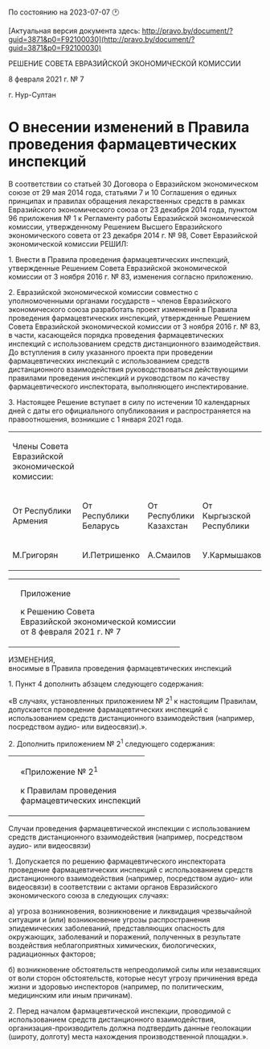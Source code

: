 По состоянию на 2023-07-07 &#x1F550;

[Актуальная версия документа здесь: http://pravo.by/document/?guid=3871&p0=F92100030](http://pravo.by/document/?guid=3871&p0=F92100030)

<p>РЕШЕНИЕ СОВЕТА ЕВРАЗИЙСКОЙ ЭКОНОМИЧЕСКОЙ КОМИССИИ</p>
<p>8 февраля 2021 г. № 7</p>
<p>г. Нур-Султан</p>
<h1>О внесении изменений в Правила проведения фармацевтических инспекций</h1>
<p>В соответствии со статьей 30 Договора о Евразийском экономическом союзе от 29 мая 2014 года, статьями 7 и 10 Соглашения о единых принципах и правилах обращения лекарственных средств в рамках Евразийского экономического союза от 23 декабря 2014 года, пунктом 96 приложения № 1 к Регламенту работы Евразийской экономической комиссии, утвержденному Решением Высшего Евразийского экономического совета от 23 декабря 2014 г. № 98, Совет Евразийской экономической комиссии РЕШИЛ:</p>
<p>1. Внести в Правила проведения фармацевтических инспекций, утвержденные Решением Совета Евразийской экономической комиссии от 3 ноября 2016 г. № 83, изменения согласно приложению.</p>
<p>2. Евразийской экономической комиссии совместно с уполномоченными органами государств – членов Евразийского экономического союза разработать проект изменений в Правила проведения фармацевтических инспекций, утвержденные Решением Совета Евразийской экономической комиссии от 3 ноября 2016 г. № 83, в части, касающейся порядка проведения фармацевтических инспекций с использованием средств дистанционного взаимодействия. До вступления в силу указанного проекта при проведении фармацевтических инспекций с использованием средств дистанционного взаимодействия руководствоваться действующими правилами проведения инспекций и руководством по качеству фармацевтического инспектората, выполняющего инспектирование.</p>
<p>3. Настоящее Решение вступает в силу по истечении 10 календарных дней с даты его официального опубликования и распространяется на правоотношения, возникшие с 1 января 2021 года.</p>
<p></p>
<table>
<tr><td><p>Члены Совета Евразийской экономической комиссии:</p></td></tr>
<tr>
<td><p>От Республики Армения</p></td>
<td><p>От Республики Беларусь</p></td>
<td><p>От Республики Казахстан</p></td>
<td><p>От Кыргызской Республики</p></td>
<td><p>От Российской Федерации</p></td>
</tr>
<tr>
<td><p>М.Григорян</p></td>
<td><p>И.Петришенко</p></td>
<td><p>А.Смаилов</p></td>
<td><p>У.Кармышаков</p></td>
<td><p>А.Оверчук</p></td>
</tr>
</table>
<p></p>
<table><tr>
<td><p></p></td>
<td>
<p>Приложение</p>
<p>к Решению Совета<br>Евразийской экономической комиссии<br>от 8 февраля 2021 г. № 7</p>
</td>
</tr></table>
<p>ИЗМЕНЕНИЯ,<br>вносимые в Правила проведения фармацевтических инспекций</p>
<p>1. Пункт 4 дополнить абзацем следующего содержания:</p>
<p>«В случаях, установленных приложением № 2<sup>1</sup> к настоящим Правилам, допускается проведение фармацевтических инспекций с использованием средств дистанционного взаимодействия (например, посредством аудио- или видеосвязи).».</p>
<p>2. Дополнить приложением № 2<sup>1</sup> следующего содержания:</p>
<p></p>
<table><tr>
<td><p></p></td>
<td>
<p>«Приложение № 2<sup>1</sup></p>
<p>к Правилам проведения<br>фармацевтических инспекций</p>
</td>
</tr></table>
<p>Случаи проведения фармацевтической инспекции с использованием средств дистанционного взаимодействия (например, посредством аудио- или видеосвязи)</p>
<p>1. Допускается по решению фармацевтического инспектората проведение фармацевтических инспекций с использованием средств дистанционного взаимодействия (например, посредством аудио- или видеосвязи) в соответствии с актами органов Евразийского экономического союза в следующих случаях:</p>
<p>а) угроза возникновения, возникновение и ликвидация чрезвычайной ситуации и (или) возникновение угрозы распространения эпидемических заболеваний, представляющих опасность для окружающих, заболеваний и поражений, полученных в результате воздействия неблагоприятных химических, биологических, радиационных факторов;</p>
<p>б) возникновение обстоятельств непреодолимой силы или независящих от воли сторон обстоятельств, которые несут угрозу причинения вреда жизни и здоровью инспекторов (например, по политическим, медицинским или иным причинам).</p>
<p>2. Перед началом фармацевтической инспекции, проводимой с использованием средств дистанционного взаимодействия, организация-производитель должна подтвердить данные геолокации (широту, долготу) места нахождения производственной площадки.».</p>